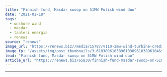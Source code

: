 ```yaml
---
title: "Finnish fund, Masdar swoop on 51MW Polish wind duo"
date: "2021-01-18"
tags: 
  - onshore wind
  - masdar
  - taaleri energia
  - renews
source: "renews"
image_url: "https://renews.biz//media/15787/v110-2mw-wind-turbine-credit-vestas.jpg?mode=crop&width=770&heightratio=0.6103896103896103896103896104&slimmage=true"
image_fp: "/assets/img/post_thumbnails/3.6103896103896103896103896104&slimmage=true"
lead: "Finnish fund, Masdar swoop on 51MW Polish wind duo"
article_url: "https://renews.biz/65830/finnish-fund-masdar-swoop-on-51mw-polish-wind-duo/"
---
```


---
